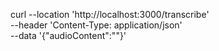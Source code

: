 curl --location 'http://localhost:3000/transcribe' \
--header 'Content-Type: application/json' \
--data '{"audioContent":"<base64clip>"}'